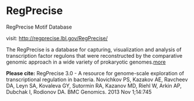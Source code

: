 # RegPrecise
RegPrecise Motif Database

visit: http://regprecise.lbl.gov/RegPrecise/

The RegPrecise is a database for capturing, visualization and analysis of transcription factor regulons that were reconstructed by the comparative genomic approach in a wide variety of prokaryotic genomes.[more](http://regprecise.lbl.gov/RegPrecise/help.jsp#what)

**Please cite:** RegPrecise 3.0 - A resource for genome-scale exploration of transcriptional regulation in bacteria. Novichkov PS, Kazakov AE, Ravcheev DA, Leyn SA, Kovaleva GY, Sutormin RA, Kazanov MD, Riehl W, Arkin AP, Dubchak I, Rodionov DA. BMC Genomics. 2013 Nov 1;14:745
